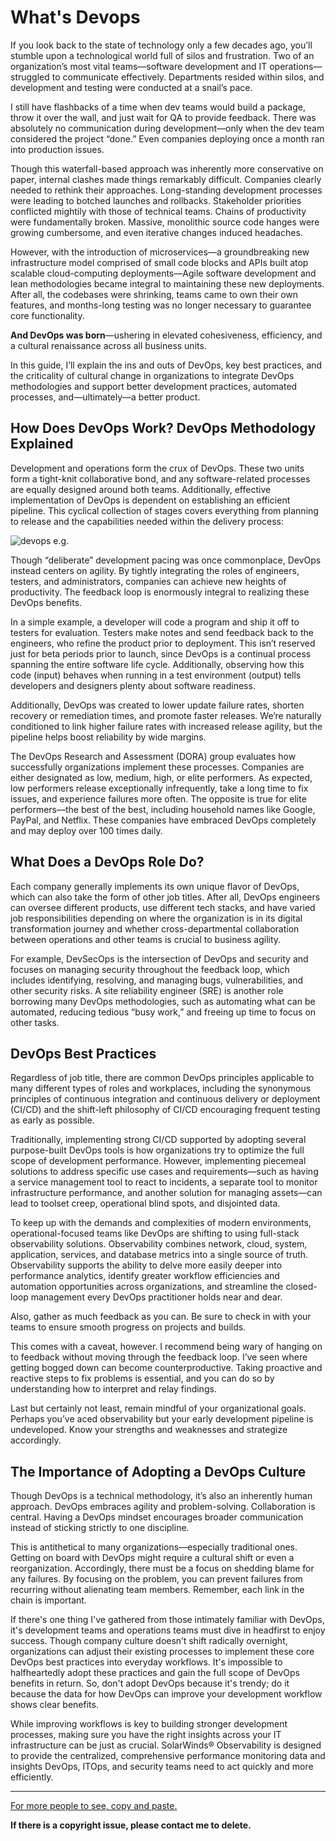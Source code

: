 
# What's Devops

If you look back to the state of technology only a few decades ago, you’ll stumble upon a technological world full of silos and frustration. Two of an organization’s most vital teams—software development and IT operations—struggled to communicate effectively. Departments resided within silos, and development and testing were conducted at a snail’s pace.

I still have flashbacks of a time when dev teams would build a package, throw it over the wall, and just wait for QA to provide feedback. There was absolutely no communication during development—only when the dev team considered the project “done.” Even companies deploying once a month ran into production issues.

Though this waterfall-based approach was inherently more conservative on paper, internal clashes made things remarkably difficult. Companies clearly needed to rethink their approaches. Long-standing development processes were leading to botched launches and rollbacks. Stakeholder priorities conflicted mightily with those of technical teams. Chains of productivity were fundamentally broken. Massive, monolithic source code hanges were growing cumbersome, and even iterative changes induced headaches.

However, with the introduction of microservices—a groundbreaking new infrastructure model comprised of small code blocks and APIs built atop scalable cloud-computing deployments—Agile software development and lean methodologies became integral to maintaining these new deployments. After all, the codebases were shrinking, teams came to own their own features, and months-long testing was no longer necessary to guarantee core functionality.

**And DevOps was born**—ushering in elevated cohesiveness, efficiency, and a cultural renaissance across all business units.

In this guide, I’ll explain the ins and outs of DevOps, key best practices, and the criticality of cultural change in organizations to integrate DevOps methodologies and support better development practices, automated processes, and—ultimately—a better product.

## How Does DevOps Work? DevOps Methodology Explained

Development and operations form the crux of DevOps. These two units form a tight-knit collaborative bond, and any software-related processes are equally designed around both teams. Additionally, effective implementation of DevOps is dependent on establishing an efficient pipeline. This cyclical collection of stages covers everything from planning to release and the capabilities needed within the delivery process:

![devops e.g.](https://github.com/linx-zhang/static/blob/main/python/DevOps-lifecycle-capabilities-1024x621.png?raw=true)

Though “deliberate” development pacing was once commonplace, DevOps instead centers on agility. By tightly integrating the roles of engineers, testers, and administrators, companies can achieve new heights of productivity. The feedback loop is enormously integral to realizing these DevOps benefits.

In a simple example, a developer will code a program and ship it off to testers for evaluation. Testers make notes and send feedback back to the engineers, who refine the product prior to deployment. This isn’t reserved just for beta periods prior to launch, since DevOps is a continual process spanning the entire software life cycle. Additionally, observing how this code (input) behaves when running in a test environment (output) tells developers and designers plenty about software readiness.

Additionally, DevOps was created to lower update failure rates, shorten recovery or remediation times, and promote faster releases. We’re naturally conditioned to link higher failure rates with increased release agility, but the pipeline helps boost reliability by wide margins.

The DevOps Research and Assessment (DORA) group evaluates how successfully organizations implement these processes. Companies are either designated as low, medium, high, or elite performers. As expected, low performers release exceptionally infrequently, take a long time to fix issues, and experience failures more often. The opposite is true for elite performers—the best of the best, including household names like Google, PayPal, and Netflix. These companies have embraced DevOps completely and may deploy over 100 times daily.

## What Does a DevOps Role Do?

Each company generally implements its own unique flavor of DevOps, which can also take the form of other job titles. After all, DevOps engineers can oversee different products, use different tech stacks, and have varied job responsibilities depending on where the organization is in its digital transformation journey and whether cross-departmental collaboration between operations and other teams is crucial to business agility.

For example, DevSecOps is the intersection of DevOps and security and focuses on managing security throughout the feedback loop, which includes identifying, resolving, and managing bugs, vulnerabilities, and other security risks. A site reliability engineer (SRE) is another role borrowing many DevOps methodologies, such as automating what can be automated, reducing tedious “busy work,” and freeing up time to focus on other tasks.

## DevOps Best Practices

Regardless of job title, there are common DevOps principles applicable to many different types of roles and workplaces, including the synonymous principles of continuous integration and continuous delivery or deployment (CI/CD) and the shift-left philosophy of CI/CD encouraging frequent testing as early as possible.

Traditionally, implementing strong CI/CD supported by adopting several purpose-built DevOps tools is how organizations try to optimize the full scope of development performance. However, implementing piecemeal solutions to address specific use cases and requirements—such as having a service management tool to react to incidents, a separate tool to monitor infrastructure performance, and another solution for managing assets—can lead to toolset creep, operational blind spots, and disjointed data.

To keep up with the demands and complexities of modern environments, operational-focused teams like DevOps are shifting to using full-stack observability solutions. Observability combines network, cloud, system, application, services, and database metrics into a single source of truth. Observability supports the ability to delve more easily deeper into performance analytics, identify greater workflow efficiencies and automation opportunities across organizations, and streamline the closed-loop management every DevOps practitioner holds near and dear.

Also, gather as much feedback as you can. Be sure to check in with your teams to ensure smooth progress on projects and builds.

This comes with a caveat, however. I recommend being wary of hanging on to feedback without moving through the feedback loop. I’ve seen where getting bogged down can become counterproductive. Taking proactive and reactive steps to fix problems is essential, and you can do so by understanding how to interpret and relay findings.

Last but certainly not least, remain mindful of your organizational goals. Perhaps you’ve aced observability but your early development pipeline is undeveloped. Know your strengths and weaknesses and strategize accordingly.

## The Importance of Adopting a DevOps Culture

Though DevOps is a technical methodology, it’s also an inherently human approach. DevOps embraces agility and problem-solving. Collaboration is central. Having a DevOps mindset encourages broader communication instead of sticking strictly to one discipline.

This is antithetical to many organizations—especially traditional ones. Getting on board with DevOps might require a cultural shift or even a reorganization. Accordingly, there must be a focus on shedding blame for any failures. By focusing on the problem, you can prevent failures from recurring without alienating team members. Remember, each link in the chain is important.

If there's one thing I've gathered from those intimately familiar with DevOps, it's development teams and operations teams must dive in headfirst to enjoy success. Though company culture doesn’t shift radically overnight, organizations can adjust their existing processes to implement these core DevOps best practices into everyday workflows. It's impossible to halfheartedly adopt these practices and gain the full scope of DevOps benefits in return. So, don't adopt DevOps because it's trendy; do it because the data for how DevOps can improve your development workflow shows clear benefits.

While improving workflows is key to building stronger development processes, making sure you have the right insights across your IT infrastructure can be just as crucial. SolarWinds® Observability is designed to provide the centralized, comprehensive performance monitoring data and insights DevOps, ITOps, and security teams need to act quickly and more efficiently.

---

[For more people to see, copy and paste.](https://orangematter.solarwinds.com/2022/03/21/what-is-devops/)

**If there is a copyright issue, please contact me to delete.**